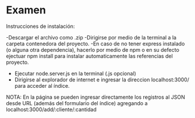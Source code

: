 # Examen
Instrucciones de instalación:

-Descargar el archivo como .zip
-Dirigirse por medio de la terminal a la carpeta contenedora del proyecto.
-En caso de no tener express instalado (o alguna otra dependencia), hacerlo por medio de npm o en su defecto ejectuar npm install para instalar automaticamente las referencias del proyecto.
- Ejecutar node.server.js  en la terminal (.js opcional)
- Dirigirse al explorador de internet e ingresar la direccion localhost:3000/ para acceder al índice.

NOTA: En la página se pueden ingresar directamente los registros al JSON desde URL (además del formulario del índice) agregando a localhost:3000/add/:cliente/:cantidad
